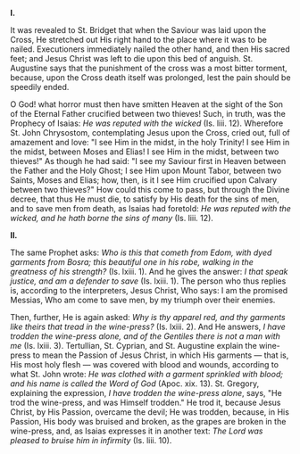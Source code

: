 
**I\.**

It was revealed to St. Bridget that when the Saviour was laid upon the Cross, He stretched out His right hand to the place where it was to be nailed. Executioners immediately nailed the other hand, and then His sacred feet; and Jesus Christ was left to die upon this bed of anguish. St. Augustine says that the punishment of the cross was a most bitter torment, because, upon the Cross death itself was prolonged, lest the pain should be speedily ended.

O God! what horror must then have smitten Heaven at the sight of the Son of the Eternal Father crucified between two thieves! Such, in truth, was the Prophecy of Isaias: *He was reputed with the wicked* (Is. liii. 12). Wherefore St. John Chrysostom, contemplating Jesus upon the Cross, cried out, full of amazement and love: \"I see Him in the midst, in the holy Trinity! I see Him in the midst, between Moses and Elias! I see Him in the midst, between two thieves!\" As though he had said: \"I see my Saviour first in Heaven between the Father and the Holy Ghost; I see Him upon Mount Tabor, between two Saints, Moses and Elias; how, then, is it I see Him crucified upon Calvary between two thieves?\" How could this come to pass, but through the Divine decree, that thus He must die, to satisfy by His death for the sins of men, and to save men from death, as Isaias had foretold: *He was reputed with the wicked, and he hath borne the sins of many* (Is. liii. 12).

**II\.**

The same Prophet asks: *Who is this that cometh from Edom, with dyed garments from Bosra; this beautiful one in his robe, walking in the greatness of his strength?* (Is. lxiii. 1). And he gives the answer: *I that speak justice, and am a defender to save* (Is. lxiii. 1). The person who thus replies is, according to the interpreters, Jesus Christ, Who says: I am the promised Messias, Who am come to save men, by my triumph over their enemies.

Then, further, He is again asked: *Why is thy apparel red, and thy garments like theirs that tread in the wine-press?* (Is. lxiii. 2). And He answers, *I have trodden the wine-press alone, and of the Gentiles there is not a man with me* (Is. lxiii. 3). Tertullian, St. Cyprian, and St. Augustine explain the wine-press to mean the Passion of Jesus Christ, in which His garments — that is, His most holy flesh — was covered with blood and wounds, according to what St. John wrote: *He was clothed with a garment sprinkled with blood; and his name is called the Word of God* (Apoc. xix. 13). St. Gregory, explaining the expression, *I have trodden the wine-press alone*, says, \"He trod the wine-press, and was Himself trodden.\" He trod it, because Jesus Christ, by His Passion, overcame the devil; He was trodden, because, in His Passion, His body was bruised and broken, as the grapes are broken in the wine-press, and, as Isaias expresses it in another text: *The Lord was pleased to bruise him in infirmity* (Is. liii. 10).

